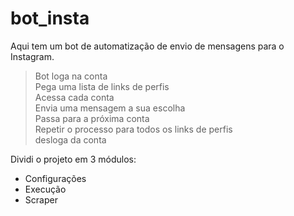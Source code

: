 # bot_insta

Aqui tem um bot de automatização de envio de mensagens para o Instagram.

> Bot loga na conta  
> Pega uma lista de links de perfis  
> Acessa cada conta  
> Envia uma mensagem a sua escolha  
> Passa para a próxima conta  
> Repetir o processo para todos os links de perfis  
> desloga da conta


Dividi o projeto em 3 módulos:
- Configurações
- Execução
- Scraper

